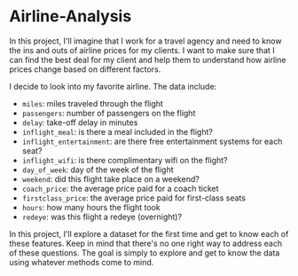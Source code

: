 # Airline-Analysis
In this project, I'll imagine that I work for a travel agency and need to know the ins and outs of airline prices for my clients. I want to make sure that I can find the best deal for my client and help them to understand how airline prices change based on different factors.

I decide to look into my favorite airline. The data include:
- `miles`: miles traveled through the flight
- `passengers`: number of passengers on the flight
- `delay`: take-off delay in minutes
- `inflight_meal`: is there a meal included in the flight?
- `inflight_entertainment`: are there free entertainment systems for each seat?
- `inflight_wifi`: is there complimentary wifi on the flight?
- `day_of_week`: day of the week of the flight
- `weekend`: did this flight take place on a weekend?
- `coach_price`: the average price paid for a coach ticket
- `firstclass_price`: the average price paid for first-class seats
- `hours`: how many hours the flight took
- `redeye`: was this flight a redeye (overnight)?

In this project, I'll explore a dataset for the first time and get to know each of these features. Keep in mind that there's no one right way to address each of these questions. The goal is simply to explore and get to know the data using whatever methods come to mind.
